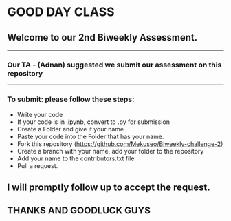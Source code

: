 # GOOD DAY CLASS
## Welcome to our 2nd Biweekly Assessment.
----------------------------------
### Our TA - (Adnan) suggested we submit our assessment on this repository
---------------------------------
### To submit: please follow these steps:
- Write your code
- If your code is in .ipynb, convert to .py for submission
- Create a Folder and give it your name
- Paste your code into the Folder that has your name.
- Fork this repository (https://github.com/Mekuseo/Biweekly-challenge-2)
- Create a branch with your name, add your folder to the repository
- Add your name to the contributors.txt file
- Pull a request.
## I will promptly follow up to accept the request.
## THANKS AND GOODLUCK GUYS

